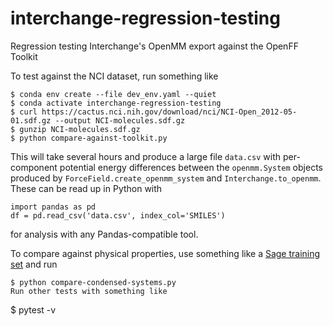 # interchange-regression-testing
Regression testing Interchange's OpenMM export against the OpenFF Toolkit

To test against the NCI dataset, run something like
```shell
$ conda env create --file dev_env.yaml --quiet
$ conda activate interchange-regression-testing
$ curl https://cactus.nci.nih.gov/download/nci/NCI-Open_2012-05-01.sdf.gz --output NCI-molecules.sdf.gz
$ gunzip NCI-molecules.sdf.gz
$ python compare-against-toolkit.py
```

This will take several hours and produce a large file `data.csv` with per-component potential energy
differences between the `openmm.System` objects produced by `ForceField.create_openmm_system` and
`Interchange.to_openmm`. These can be read up in Python with

```python3
import pandas as pd
df = pd.read_csv('data.csv', index_col='SMILES')
```

for analysis with any Pandas-compatible tool.

To compare against physical properties, use something like a [Sage training
set](https://github.com/openforcefield/openff-sage/blob/main/data-set-curation/physical-property/optimizations/data-sets/sage-train-v1.json) and run
```
$ python compare-condensed-systems.py
Run other tests with something like
```
$ pytest -v
```
